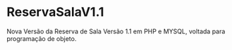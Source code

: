 # ReservaSalaV1.1
Nova Versão da Reserva de Sala Versão 1.1 em PHP e MYSQL, voltada para programação de objeto.
